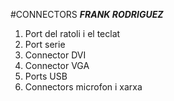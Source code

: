 #CONNECTORS
___FRANK RODRIGUEZ___  

>  
1. Port del ratoli i el teclat
2. Port serie
3. Connector DVI
4. Connector VGA
5. Ports USB
6. Connectors microfon i xarxa
